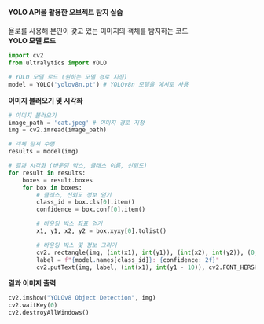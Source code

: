 #### YOLO API을 활용한 오브젝트 탐지 실습   
욜로를 사용해 본인이 갖고 있는 이미지의 객체를 탐지하는 코드   
**YOLO 모델 로드**
```python
import cv2
from ultralytics import YOLO

# YOLO 모델 로드 (원하는 모델 경로 지정)
model = YOLO('yolov8n.pt') # YOLOv8n 모델을 예시로 사용
```   
**이미지 불러오기 및 시각화**   
```python
# 이미지 불러오기
image_path = 'cat.jpeg' # 이미지 경로 지정
img = cv2.imread(image_path)

# 객체 탐지 수행
results = model(img)

# 결과 시각화 (바운딩 박스, 클래스 이름, 신뢰도)
for result in results:
    boxes = result.boxes
    for box in boxes:
        # 클래스, 신뢰도 정보 얻기
        class_id = box.cls[0].item()
        confidence = box.conf[0].item()

        # 바운딩 박스 좌표 얻기
        x1, y1, x2, y2 = box.xyxy[0].tolist()

        # 바운딩 박스 및 정보 그리기
        cv2. rectangle(img, (int(x1), int(y1)), (int(x2), int(y2)), (0, 255, 0), 2) # 초록색 박스'
        label = f"{model.names[class_id]}: {confidence: 2f}"
        cv2.putText(img, label, (int(x1), int(y1 - 10)), cv2.FONT_HERSHEY_SIMPLEX, 0.5, (0, 255, 0), 2)
```   
**결과 이미지 출력**   
```python
cv2.imshow("YOLOv8 Object Detection", img)
cv2.waitKey(0)
cv2.destroyAllWindows()
```